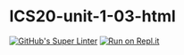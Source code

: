 # ICS20-unit-1-03-html

[![GitHub's Super Linter](https://github.com//marco-cuconato/ICS20-unit-1-03-html//workflows/GitHub's%20Super%20Linter/badge.svg)](https://github.com//marco-cuconato/ICS20-unit-1-03-html//actions)
[![Run on Repl.it](https://repl.it/badge/github/</marco-cuconato/ICS20-unit-1-03-html/)](https://repl.it/github//marco-cuconato/ICS20-unit-1-03-html/)
